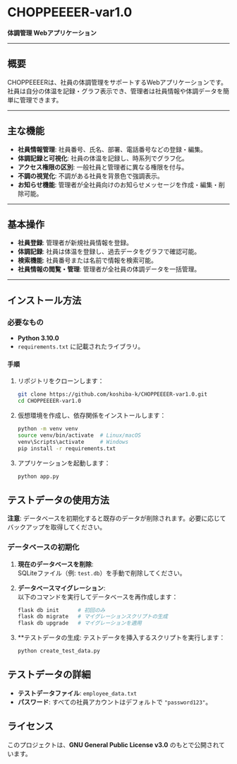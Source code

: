 # CHOPPEEEER-var1.0  
**体調管理 Webアプリケーション**  

---

## 概要  
CHOPPEEEERは、社員の体調管理をサポートするWebアプリケーションです。  
社員は自分の体温を記録・グラフ表示でき、管理者は社員情報や体調データを簡単に管理できます。

---

## 主な機能  
- **社員情報管理**: 社員番号、氏名、部署、電話番号などの登録・編集。  
- **体調記録と可視化**: 社員の体温を記録し、時系列でグラフ化。  
- **アクセス権限の区別**: 一般社員と管理者に異なる権限を付与。  
- **不調の視覚化**: 不調がある社員を背景色で強調表示。  
- **お知らせ機能**: 管理者が全社員向けのお知らせメッセージを作成・編集・削除可能。

---

## 基本操作  
- **社員登録**: 管理者が新規社員情報を登録。  
- **体調記録**: 社員は体温を登録し、過去データをグラフで確認可能。  
- **検索機能**: 社員番号または名前で情報を検索可能。  
- **社員情報の閲覧・管理**: 管理者が全社員の体調データを一括管理。  

---

## インストール方法  

### 必要なもの  
- **Python 3.10.0**  
- `requirements.txt` に記載されたライブラリ。  

#### 手順  
1. リポジトリをクローンします：  
   ```bash
   git clone https://github.com/koshiba-k/CHOPPEEEER-var1.0.git
   cd CHOPPEEEER-var1.0
   
2. 仮想環境を作成し、依存関係をインストールします：  
   ```bash
   python -m venv venv
   source venv/bin/activate  # Linux/macOS
   venv\Scripts\activate     # Windows
   pip install -r requirements.txt
3. アプリケーションを起動します：
   ```bash
   python app.py


## テストデータの使用方法

**注意**: データベースを初期化すると既存のデータが削除されます。必要に応じてバックアップを取得してください。

### データベースの初期化

1. **現在のデータベースを削除**:  
   SQLiteファイル（例: `test.db`）を手動で削除してください。

2. **データベースマイグレーション**:  
   以下のコマンドを実行してデータベースを再作成します：

   ```bash
   flask db init      # 初回のみ
   flask db migrate   # マイグレーションスクリプトの生成
   flask db upgrade   # マイグレーションを適用
3. **テストデータの生成:
    テストデータを挿入するスクリプトを実行します：
   ```bash
   python create_test_data.py

## テストデータの詳細  
- **テストデータファイル**: `employee_data.txt`  
- **パスワード**: すべての社員アカウントはデフォルトで `"password123"`。

## ライセンス  
このプロジェクトは、**GNU General Public License v3.0** のもとで公開されています。  

